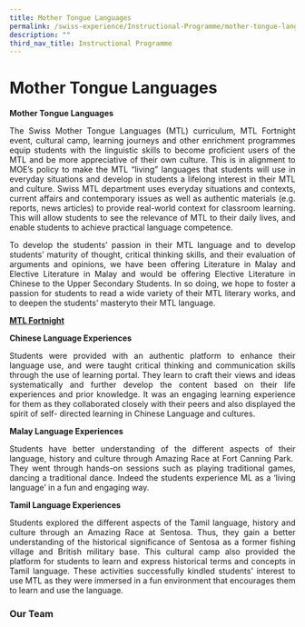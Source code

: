 ```yaml
---
title: Mother Tongue Languages
permalink: /swiss-experience/Instructional-Programme/mother-tongue-languages/
description: ""
third_nav_title: Instructional Programme
---
```

# Mother Tongue Languages

**Mother Tongue Languages**

<p style="text-align: justify;">The Swiss Mother Tongue Languages (MTL) curriculum, MTL Fortnight event, cultural camp, learning journeys and other enrichment programmes equip students with the linguistic skills to become proficient users of the MTL and be more appreciative of their own culture. This is in alignment to MOE’s policy to make the MTL “living” languages that students will use in everyday situations and develop in students a lifelong interest in their MTL and culture. Swiss MTL department uses everyday situations and contexts, current affairs and contemporary issues as well as authentic materials (e.g. reports, news articles) to provide real-world context for classroom learning. This will allow students to see the relevance of MTL to their daily lives, and enable students to achieve practical language competence.</p>

<p style="text-align: justify;">To develop the students’ passion in their MTL language and to develop students’ maturity of thought, critical thinking skills, and their evaluation of arguments and opinions, we have been offering Literature in Malay and Elective Literature in Malay and would be offering Elective Literature in Chinese to the Upper Secondary Students. In so doing, we hope to foster a passion for students to read a wide variety of their MTL literary works, and to deepen the students’ masteryto their MTL language.</p>

<b><u>MTL Fortnight</u></b>

**Chinese Language Experiences**

<p style="text-align: justify;">Students were provided with an authentic platform to enhance their language use, and were taught critical thinking and communication skills through the use of learning portal. They learn to craft their views and ideas systematically and further develop the content based on their life experiences and prior knowledge. It was an engaging learning experience for them as they collaborated closely with their peers and also displayed the spirit of self- directed learning in Chinese Language and cultures.</p>

**Malay Language Experiences**

<p style="text-align: justify;">Students have better understanding of the different aspects of their language, history and culture through Amazing Race at Fort Canning Park.  They went through hands-on sessions such as playing traditional games, dancing a traditional dance. Indeed the students experience ML as a ‘living language’ in a fun and engaging way.</p>

**Tamil Language Experiences**

<p style="text-align: justify;">Students explored the different aspects of the Tamil language, history and culture through an Amazing Race at Sentosa. Thus, they gain a better understanding of the historical significance of Sentosa as a former fishing village and British military base. This cultural camp also provided the platform for students to learn and express historical terms and concepts in Tamil language. These activities successfully kindled students’ interest to use MTL as they were immersed in a fun environment that encourages them to learn and use the language.</p>

### Our Team